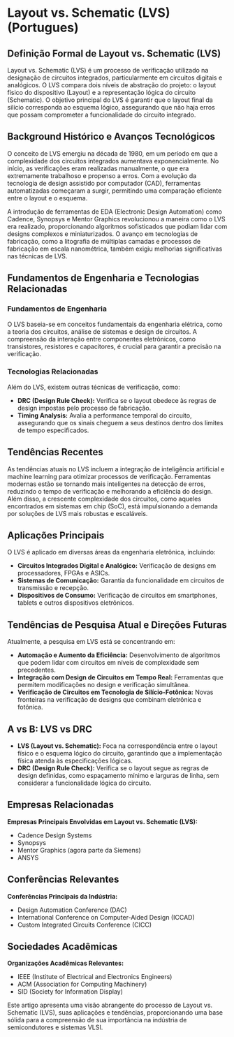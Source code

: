 # Layout vs. Schematic (LVS) (Portugues)

## Definição Formal de Layout vs. Schematic (LVS)

Layout vs. Schematic (LVS) é um processo de verificação utilizado na designação de circuitos integrados, particularmente em circuitos digitais e analógicos. O LVS compara dois níveis de abstração do projeto: o layout físico do dispositivo (Layout) e a representação lógica do circuito (Schematic). O objetivo principal do LVS é garantir que o layout final da silício corresponda ao esquema lógico, assegurando que não haja erros que possam comprometer a funcionalidade do circuito integrado.

## Background Histórico e Avanços Tecnológicos

O conceito de LVS emergiu na década de 1980, em um período em que a complexidade dos circuitos integrados aumentava exponencialmente. No início, as verificações eram realizadas manualmente, o que era extremamente trabalhoso e propenso a erros. Com a evolução da tecnologia de design assistido por computador (CAD), ferramentas automatizadas começaram a surgir, permitindo uma comparação eficiente entre o layout e o esquema.

A introdução de ferramentas de EDA (Electronic Design Automation) como Cadence, Synopsys e Mentor Graphics revolucionou a maneira como o LVS era realizado, proporcionando algoritmos sofisticados que podiam lidar com designs complexos e miniaturizados. O avanço em tecnologias de fabricação, como a litografia de múltiplas camadas e processos de fabricação em escala nanométrica, também exigiu melhorias significativas nas técnicas de LVS.

## Fundamentos de Engenharia e Tecnologias Relacionadas

### Fundamentos de Engenharia

O LVS baseia-se em conceitos fundamentais da engenharia elétrica, como a teoria dos circuitos, análise de sistemas e design de circuitos. A compreensão da interação entre componentes eletrônicos, como transistores, resistores e capacitores, é crucial para garantir a precisão na verificação.

### Tecnologias Relacionadas

Além do LVS, existem outras técnicas de verificação, como:

- **DRC (Design Rule Check):** Verifica se o layout obedece às regras de design impostas pelo processo de fabricação.
- **Timing Analysis:** Avalia a performance temporal do circuito, assegurando que os sinais cheguem a seus destinos dentro dos limites de tempo especificados.

## Tendências Recentes

As tendências atuais no LVS incluem a integração de inteligência artificial e machine learning para otimizar processos de verificação. Ferramentas modernas estão se tornando mais inteligentes na detecção de erros, reduzindo o tempo de verificação e melhorando a eficiência do design. Além disso, a crescente complexidade dos circuitos, como aqueles encontrados em sistemas em chip (SoC), está impulsionando a demanda por soluções de LVS mais robustas e escaláveis.

## Aplicações Principais

O LVS é aplicado em diversas áreas da engenharia eletrônica, incluindo:

- **Circuitos Integrados Digital e Analógico:** Verificação de designs em processadores, FPGAs e ASICs.
- **Sistemas de Comunicação:** Garantia da funcionalidade em circuitos de transmissão e recepção.
- **Dispositivos de Consumo:** Verificação de circuitos em smartphones, tablets e outros dispositivos eletrônicos.

## Tendências de Pesquisa Atual e Direções Futuras

Atualmente, a pesquisa em LVS está se concentrando em:

- **Automação e Aumento da Eficiência:** Desenvolvimento de algoritmos que podem lidar com circuitos em níveis de complexidade sem precedentes.
- **Integração com Design de Circuitos em Tempo Real:** Ferramentas que permitem modificações no design e verificação simultânea.
- **Verificação de Circuitos em Tecnologia de Silício-Fotônica:** Novas fronteiras na verificação de designs que combinam eletrônica e fotônica.

## A vs B: LVS vs DRC

- **LVS (Layout vs. Schematic):** Foca na correspondência entre o layout físico e o esquema lógico do circuito, garantindo que a implementação física atenda às especificações lógicas.
- **DRC (Design Rule Check):** Verifica se o layout segue as regras de design definidas, como espaçamento mínimo e larguras de linha, sem considerar a funcionalidade lógica do circuito.

## Empresas Relacionadas

**Empresas Principais Envolvidas em Layout vs. Schematic (LVS):**
- Cadence Design Systems
- Synopsys
- Mentor Graphics (agora parte da Siemens)
- ANSYS

## Conferências Relevantes

**Conferências Principais da Indústria:**
- Design Automation Conference (DAC)
- International Conference on Computer-Aided Design (ICCAD)
- Custom Integrated Circuits Conference (CICC)

## Sociedades Acadêmicas

**Organizações Acadêmicas Relevantes:**
- IEEE (Institute of Electrical and Electronics Engineers)
- ACM (Association for Computing Machinery)
- SID (Society for Information Display)

Este artigo apresenta uma visão abrangente do processo de Layout vs. Schematic (LVS), suas aplicações e tendências, proporcionando uma base sólida para a compreensão de sua importância na indústria de semicondutores e sistemas VLSI.